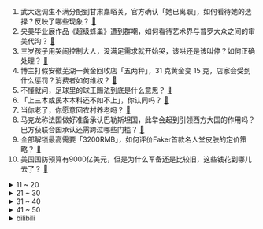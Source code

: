 1. 武大选调生不满分配到甘肃嘉峪关，官方确认「她已离职」，如何看待她的选择？反映了哪些现象？ [:link:](https://www.zhihu.com/question/657580728)
2. 央美毕业展作品《超级蜂巢》遭到群嘲，如何看待艺术界与普罗大众之间的审美代沟？ [:link:](https://www.zhihu.com/question/657559265)
3. 三岁孩子用哭闹控制大人，没满足需求就开始哭，该哄还是该叫停？如何正确处理？ [:link:](https://www.zhihu.com/question/656915978)
4. 博主打假安徽芜湖一黄金回收店「五两秤」，31 克黄金变 15 克，店家会受到什么惩罚？消费者如何维权？ [:link:](https://www.zhihu.com/question/657216099)
5. 不懂就问，足球里的球王踢法到底是什么意思？ [:link:](https://www.zhihu.com/question/466041006)
6. 「上三本或民本本科还不如不上」，你认同吗？ [:link:](https://www.zhihu.com/question/656738166)
7. 当你老了，你愿意回农村养老吗？ [:link:](https://www.zhihu.com/question/278775655)
8. 马克龙称法国做好准备承认巴勒斯坦国，此举会起到引领西方大国的作用吗？巴方获联合国承认还需跨过哪些门槛？ [:link:](https://www.zhihu.com/question/657549018)
9. 全部解锁最高需要「3200RMB」，如何评价Faker首款名人堂皮肤的定价策略？ [:link:](https://www.zhihu.com/question/657537563)
10. 美国国防预算有9000亿美元，但是为什么军备还是比较旧，这些钱花到哪儿去了？ [:link:](https://www.zhihu.com/question/657330515)
<details>
<summary>11 ~ 20</summary>

11. 美联储官员警告「全美消费者债务违约率上升，预示经济情况即将恶化」，这意味着什么？会对国际带来哪些影响？ [:link:](https://www.zhihu.com/question/657543740)
12. 蚂蚁的力气为什么那么大？同样的物体大它几十、上百倍它都能搬得动，而我们人类却做不到呢？ [:link:](https://www.zhihu.com/question/657010996)
13. 为什么很多「骑行人」的自行车不安装挡泥板？有什么说法么？你的看法是什么？ [:link:](https://www.zhihu.com/question/657165380)
14. 为什么日本社会抑制个性，却在ACG文化上创新力这么强？ [:link:](https://www.zhihu.com/question/657267026)
15. 公司同事包括老板在内人很好，但是能力很差，离职是正确的选择吗？ [:link:](https://www.zhihu.com/question/656698879)
16. 菲律宾抗议中国在南海实施休渔期，称令局势「紧张升级」，菲方无理取闹有何目的？休渔期有着怎样的重要性？ [:link:](https://www.zhihu.com/question/657528990)
17. 如果不考虑工资，你最想从事什么职业? [:link:](https://www.zhihu.com/question/656962822)
18. 身体素质差又没有运动习惯的人，如何渐进式养成稳固的锻炼习惯？ [:link:](https://www.zhihu.com/question/656393915)
19. 如何评价2023年上海初育年龄推迟至31.66岁，总和生育率降低至0.6？ [:link:](https://www.zhihu.com/question/656957853)
20. 《庆余年》中范闲的几个爹明知道是庆帝杀了叶轻眉，为什么不联手直接杀庆帝？ [:link:](https://www.zhihu.com/question/657175222)
</details>
<details>
<summary>21 ~ 30</summary>

21. 作为咸口党，有哪些让你无限回购的咸味小零食？ [:link:](https://www.zhihu.com/question/657329846)
22. 法国总统 24 年来首次访问德国，两国已同意在未来共同开发远程导弹，马克龙访德释放什么信号？ [:link:](https://www.zhihu.com/question/657527152)
23. 团队领导频繁更换，你会选择离职，还是继续待着？ [:link:](https://www.zhihu.com/question/657371534)
24. 如果还能做回小朋友，你最想去做的一件事情是什么？ [:link:](https://www.zhihu.com/question/657041007)
25. WTT重庆冠军赛2024，奥运前最后一舞，国乒名单已确定，你对球员有哪些期待？ [:link:](https://www.zhihu.com/question/657438435)
26. 有没有一款又甜又咸的食物，让你吃到后根本停不下来？ [:link:](https://www.zhihu.com/question/657329895)
27. 猫咪口臭正常吗，怎么才能不臭啊? [:link:](https://www.zhihu.com/question/441791351)
28. 可以看看你相册最新的一张照片吗？ [:link:](https://www.zhihu.com/question/620413696)
29. 《英雄联盟》中暮光之眼的输出能力怎么样？ [:link:](https://www.zhihu.com/question/623075127)
30. 如何看待媒体评中央美院作品遭群嘲「看不懂也请给予尊重，恶语相加不是文明的素质」？ [:link:](https://www.zhihu.com/question/657446587)
</details>
<details>
<summary>31 ~ 40</summary>

31. 为什么《哈利·波特》中的赫敏不接受占卜？ [:link:](https://www.zhihu.com/question/602092103)
32. 黄豆可以做成什么家常美食？ [:link:](https://www.zhihu.com/question/633334246)
33. 为什么魏嬿婉上位后第一个要除掉的人是进忠公公？ [:link:](https://www.zhihu.com/question/529290049)
34. 有哪些从童年延续至今的爱好，依然在陪伴和治愈你？ [:link:](https://www.zhihu.com/question/656947483)
35. 能达到跑马拉松的水平，月跑量要到多少？ [:link:](https://www.zhihu.com/question/657221367)
36. 你吃过哪些颠覆你认知的咸味食物？ [:link:](https://www.zhihu.com/question/657329925)
37. 除了绿豆汤里放海带，还有什么常见食物由于地域不同，导致味道和做法上也天差地别？ [:link:](https://www.zhihu.com/question/657329861)
38. 「演艺经济」成为文旅消费新爆点，「演艺经济」火在哪？给当前文旅消费带来哪些新机遇？ [:link:](https://www.zhihu.com/question/657440021)
39. 假如《Dota 2》有一个英雄永久魔免，哪怕没有任何技能，会怎么样? [:link:](https://www.zhihu.com/question/657315241)
40. 上海、广州、深圳等地相继松绑楼市调控，知情人士称北京有望跟进，可能性有多大？此轮松绑释放了什么信号？ [:link:](https://www.zhihu.com/question/657529855)
</details>
<details>
<summary>41 ~ 50</summary>

41. 今年 618 有哪些消费新动向，你的消费观念发生了哪些变化？ [:link:](https://www.zhihu.com/question/657531211)
42. 拉满六一仪式感，这届家长有多「会」？ [:link:](https://www.zhihu.com/question/656947291)
43. 学生时代没有好好学哪一科，会让今天的你有点「遗憾」？是因为哪些原因？ [:link:](https://www.zhihu.com/question/656735551)
44. 成都美食有哪些推荐？ [:link:](https://www.zhihu.com/question/48454445)
45. 高中生要不要选择俄语课程代替英语？ [:link:](https://www.zhihu.com/question/657229927)
46. 从小喝甜豆浆的你，第一次喝到咸豆浆是怎样的一种体验？ [:link:](https://www.zhihu.com/question/657329957)
47. 痛到极致是什么感受？ [:link:](https://www.zhihu.com/question/463990985)
48. 很后悔读博，如何调整心态? [:link:](https://www.zhihu.com/question/657419215)
49. 为什么中国如今好的爱情电影这么少了？ [:link:](https://www.zhihu.com/question/654856756)
50. 如何评价《海贼王》漫画第1116话情报？ [:link:](https://www.zhihu.com/question/657493091)
</details><details>
<summary>bilibili</summary>

</details>